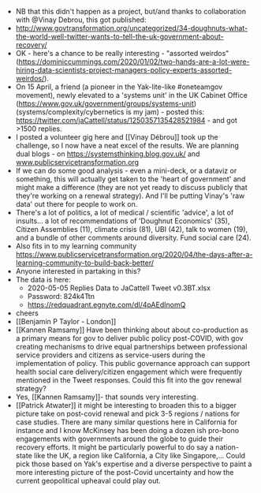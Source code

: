 - NB that this didn't happen as a project, but/and thanks to collaboration with @Vinay Debrou, this got published:
- http://www.govtransformation.org/uncategorized/34-doughnuts-what-the-world-well-twitter-wants-to-tell-the-uk-government-about-recovery/
- OK - here's a chance to be really interesting - "assorted weirdos" (https://dominiccummings.com/2020/01/02/two-hands-are-a-lot-were-hiring-data-scientists-project-managers-policy-experts-assorted-weirdos/). 
- On 15 April, a friend (a pioneer in the Yak-lite-like #oneteamgov movement), newly elevated to a 'systems unit' in the UK Cabinet Office (https://www.gov.uk/government/groups/systems-unit) (systems/complexity/cybernetics is my jam) - posted this: https://twitter.com/jaCattell/status/1250357135428521984 - and got >1500 replies. 
- I posted a volunteer gig here and [[Vinay Débrou]] took up the challenge, so I now have a neat excel of the results. We are planning dual blogs - on https://systemsthinking.blog.gov.uk/ and www.publicservicetransformation.org
- If we can do some good analysis - even a mini-deck, or a dataviz or something, this will actually get taken to the 'heart of government' and might make a difference (they are not yet ready to discuss publicly that they're working on a renewal strategy). And I'll be putting Vinay's 'raw data' out there for people to work on.
- There's a lot of politics, a lot of medical / scientific 'advice', a lot of insults... a lot of recommendations of 'Doughnut Economics' (35), Citizen Assemblies (11), climate crisis (81), UBI (42), talk to women (19), and a bundle of other comments around diversity. Fund social care (24).
- Also fits in to my learning community https://www.publicservicetransformation.org/2020/04/the-days-after-a-learning-community-to-build-back-better/
- Anyone interested in partaking in this?
- The data is here:
    - 2020-05-05 Replies Data to JaCattell Tweet v0.3BT.xlsx
    - Password: 824k4Ttn
    - https://redquadrant.egnyte.com/dl/4pAEdInomQ
- cheers
- [[Benjamin P Taylor - London]]
- [[Kannen Ramsamy]] Have been thinking about about co-production as a primary means for gov to deliver public policy post-COVID, with gov creating mechanisms to drive equal partnerships between professional service providers and citizens as service-users during the implementation of policy. This public governance approach can support health social care delivery/citizen engagement which were frequently mentioned in the Tweet responses. Could this fit into the gov renewal strategy?
- Yes, [[Kannen Ramsamy]]- that sounds very interesting.
- [[Patrick Atwater]] it might be interesting to broaden this to a bigger picture take on post-covid renewal and pick 3-5 regions / nations for case studies. There are many similar questions here in California for instance and I know McKinsey has been doing a dozen ish pro-bono engagements with governments around the globe to guide their recovery efforts. It might be particularly powerful to do say a nation-state like the UK, a region like California, a City like Singapore,... Could pick those based on Yak's expertise and a diverse perspective to paint a more interesting picture of the post-Covid uncertainty and how the current geopolitical upheaval could play out.
